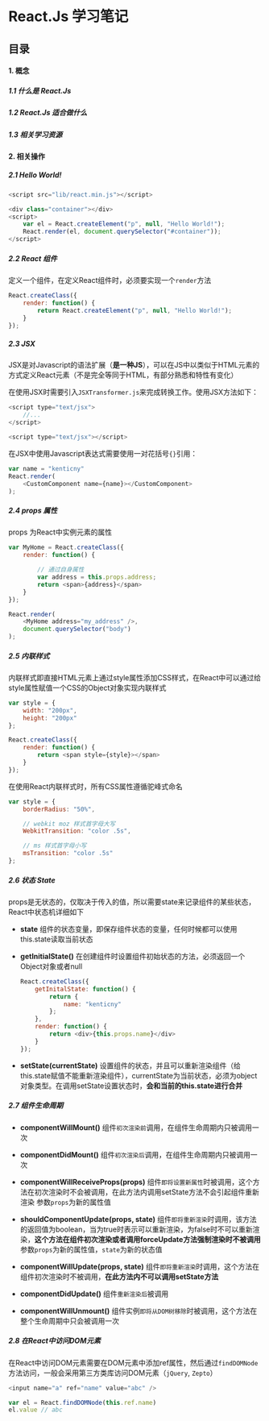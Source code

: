 React.Js 学习笔记
===================

## 目录

#### 1. 概念

##### 1.1 什么是 React.Js

##### 1.2 React.Js 适合做什么

##### 1.3 相关学习资源

#### 2. 相关操作

##### 2.1 Hello World!

```javascript
<script src="lib/react.min.js"></script>

<div class="container"></div>
<script>
    var el = React.createElement("p", null, "Hello World!");
    React.render(el, document.querySelector("#container"));
</script>

```

##### 2.2 React 组件

定义一个组件，在定义React组件时，必须要实现一个`render`方法

```javascript
React.createClass({
    render: function() {
        return React.createElement("p", null, "Hello World!");
    }
});
```

##### 2.3 JSX

JSX是对Javascript的语法扩展（**是一种JS**），可以在JS中以类似于HTML元素的方式定义React元素（不是完全等同于HTML，有部分熟悉和特性有变化）

在使用JSX时需要引入`JSXTransformer.js`来完成转换工作。使用JSX方法如下：

```javascript
<script type="text/jsx">
    //...
</script>

<script type="text/jsx"></script>
```

在JSX中使用Javascript表达式需要使用一对花括号`{}`引用：

```javascript
var name = "kenticny"
React.render(
    <CustomComponent name={name}></CustomComponent>
);
```

##### 2.4 props 属性

props 为React中实例元素的属性

```javascript
var MyHome = React.createClass({
    render: function() {

        // 通过自身属性
        var address = this.props.address;
        return <span>{address}</span>
    }
});

React.render(
    <MyHome address="my_address" />,
    document.querySelector("body")
);
```

##### 2.5 内联样式

内联样式即直接HTML元素上通过style属性添加CSS样式，在React中可以通过给style属性赋值一个CSS的Object对象实现内联样式

```javascript
var style = {
    width: "200px",
    height: "200px"
};

React.createClass({
    render: function() {
        return <span style={style}></span>
    }
});
```

在使用React内联样式时，所有CSS属性遵循驼峰式命名

```javascript
var style = {
    borderRadius: "50%",

    // webkit moz 样式首字母大写
    WebkitTransition: "color .5s",

    // ms 样式首字母小写
    msTransition: "color .5s"
};
```

##### 2.6 状态 State

props是无状态的，仅取决于传入的值，所以需要state来记录组件的某些状态，React中状态机详细如下

- **state**
组件的状态变量，即保存组件状态的变量，任何时候都可以使用this.state读取当前状态

- **getInitialState()**
在创建组件时设置组件初始状态的方法，必须返回一个Object对象或者null

    ```javascript
    React.createClass({
        getInitalState: function() {
            return {
                name: "kenticny"
            };
        },
        render: function() {
            return <div>{this.props.name}</div>
        }
    });
    ```

- **setState(currentState)**
设置组件的状态，并且可以重新渲染组件（给this.state赋值不能重新渲染组件），currentState为当前状态，必须为object对象类型。在调用setState设置状态时，**会和当前的this.state进行合并**

##### 2.7 组件生命周期

- **componentWillMount()**
组件`初次渲染前`调用，在组件生命周期内只被调用一次

- **componentDidMount()**
组件`初次渲染后`调用，在组件生命周期内只被调用一次

- **componentWillReceiveProps(props)**
组件`即将设置新属性`时被调用，这个方法在初次渲染时不会被调用，在此方法内调用setState方法不会引起组件重新渲染
参数`props`为新的属性值

- **shouldComponentUpdate(props, state)**
组件`即将重新渲染`时调用，该方法的返回值为boolean，当为true时表示可以重新渲染，为false时不可以重新渲染，**这个方法在组件初次渲染或者调用forceUpdate方法强制渲染时不被调用**
参数`props`为新的属性值，`state`为新的状态值

- **componentWillUpdate(props, state)**
组件`即将重新渲染`时调用，这个方法在组件初次渲染时不被调用，**在此方法内不可以调用setState方法**

- **componentDidUpdate()**
组件`重新渲染后`被调用

- **componentWillUnmount()**
组件实例`即将从DOM树移除`时被调用，这个方法在整个生命周期中只会被调用一次

##### 2.8 在React中访问DOM元素
在React中访问DOM元素需要在DOM元素中添加ref属性，然后通过`findDOMNode`方法访问，一般会采用第三方类库访问DOM元素（`jQuery`, `Zepto`）

```javascript
<input name="a" ref="name" value="abc" />

var el = React.findDOMNode(this.ref.name)
el.value // abc
```